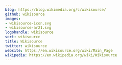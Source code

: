 ```yaml
---
blog: https://blog.wikimedia.org/c/wikisource/
github: wikisource
images:
- wikisource-icon.svg
- wikisource-ar21.svg
logohandle: wikisource
sort: wikisource
title: Wikisource
twitter: wikisource
website: https://en.wikisource.org/wiki/Main_Page
wikipedia: https://en.wikipedia.org/wiki/Wikisource
---
```

